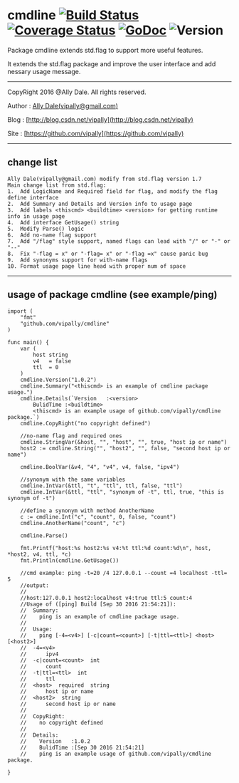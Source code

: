 # cmdline [![Build Status](https://travis-ci.org/vipally/cmdline.svg?branch=master)](https://travis-ci.org/vipally/cmdline) [![Coverage Status](https://coveralls.io/repos/github/vipally/cmdline/badge.svg?branch=master)](https://coveralls.io/github/vipally/cmdline?branch=master) [![GoDoc](https://godoc.org/github.com/vipally/cmdline?status.svg)](https://godoc.org/github.com/vipally/cmdline) ![Version](https://img.shields.io/badge/version-2.0.0.final-green.svg)
Package cmdline extends std.flag to support more useful features.

It extends the std.flag package and improve the user interface and add nessary usage message.

***

CopyRight 2016 @Ally Dale. All rights reserved.
	
Author  : [Ally Dale(vipally@gmail.com)](mailto://vipally@gmail.com)

Blog    : [http://blog.csdn.net/vipally](http://blog.csdn.net/vipally)

Site    : [https://github.com/vipally](https://github.com/vipally)

****

## change list

	Ally Dale(vipally@gmail.com) modify from std.flag version 1.7
	Main change list from std.flag:
	1.  Add LogicName and Required field for flag, and modify the flag define interface
	2.  Add Summary and Details and Version info to usage page
	3.  Add labels <thiscmd> <buildtime> <version> for getting runtime info in usage page
	4.  Add interface GetUsage() string
	5.  Modify Parse() logic
	6.  Add no-name flag support
	7.  Add "/flag" style support, named flags can lead with "/" or "-" or "--"
	8.  Fix "-flag = x" or "-flag= x" or "-flag =x" cause panic bug
	9.  Add synonyms support for with-name flags
	10. Format usage page line head with proper num of space

****

## usage of package cmdline (see example/ping)
	
    import (
    	"fmt"
    	"github.com/vipally/cmdline"
    )

    func main() {
        var (
        	host string
        	v4   = false
        	ttl  = 0
        )
        cmdline.Version("1.0.2")
        cmdline.Summary("<thiscmd> is an example of cmdline package usage.")
        cmdline.Details(`Version   :<version>
            BulidTime :<buildtime>
            <thiscmd> is an example usage of github.com/vipally/cmdline package.`)
        cmdline.CopyRight("no copyright defined")
        
        //no-name flag and required ones
        cmdline.StringVar(&host, "", "host", "", true, "host ip or name")
        host2 := cmdline.String("", "host2", "", false, "second host ip or name")
        
        cmdline.BoolVar(&v4, "4", "v4", v4, false, "ipv4")
        
        //synonym with the same variables
        cmdline.IntVar(&ttl, "t", "ttl", ttl, false, "ttl")
        cmdline.IntVar(&ttl, "ttl", "synonym of -t", ttl, true, "this is synonym of -t")
        
        //define a synonym with method AnotherName
        c := cmdline.Int("c", "count", 0, false, "count")
        cmdline.AnotherName("count", "c")
        
        cmdline.Parse()
        
        fmt.Printf("host:%s host2:%s v4:%t ttl:%d count:%d\n", host, *host2, v4, ttl, *c)
        fmt.Println(cmdline.GetUsage())
        
        //cmd example: ping -t=20 /4 127.0.0.1 --count =4 localhost -ttl= 5
        //output:
		//
        //host:127.0.0.1 host2:localhost v4:true ttl:5 count:4
        //Usage of ([ping] Build [Sep 30 2016 21:54:21]):
        //  Summary:
        //    ping is an example of cmdline package usage.
        //
        //  Usage:
        //    ping [-4=<v4>] [-c|count=<count>] [-t|ttl=<ttl>] <host> [<host2>]
        //  -4=<v4>
        //      ipv4
        //  -c|count=<count>  int
        //      count
        //  -t|ttl=<ttl>  int
        //      ttl
        //  <host>  required  string
        //      host ip or name
        //  <host2>  string
        //      second host ip or name
        //
        //  CopyRight:
        //    no copyright defined
        //
        //  Details:
        //    Version   :1.0.2
        //    BulidTime :[Sep 30 2016 21:54:21]
        //    ping is an example usage of github.com/vipally/cmdline package.

    }
